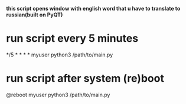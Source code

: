 **this script opens window with english word that u have to translate to russian(built on PyQT)**

# run script every 5 minutes
*/5 * * * *   myuser  python3 /path/to/main.py

# run script after system (re)boot
@reboot       myuser  python3 /path/to/main.py
